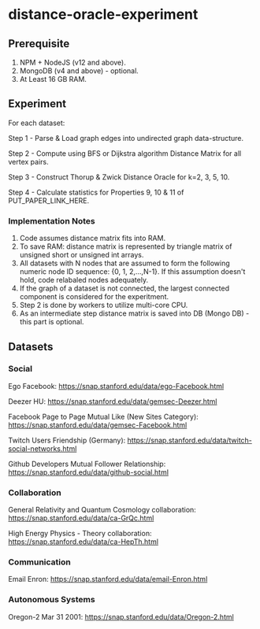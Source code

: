 # distance-oracle-experiment



## Prerequisite

1. NPM + NodeJS (v12 and above).
2. MongoDB (v4 and above) - optional.
3. At Least 16 GB RAM.

## Experiment

For each dataset:

Step 1 - Parse & Load graph edges into undirected graph data-structure. 

Step 2 - Compute using BFS or Dijkstra algorithm Distance Matrix for all vertex pairs.

Step 3 - Construct Thorup & Zwick Distance Oracle for k=2, 3, 5, 10.

Step 4 - Calculate statistics for Properties 9, 10 & 11 of PUT_PAPER_LINK_HERE.


### Implementation Notes

1. Code assumes distance matrix fits into RAM.
2. To save RAM: distance matrix is represented by triangle matrix of unsigned short or unsigned int arrays.
3. All datasets with N nodes that are assumed to form the following numeric node ID sequence: {0, 1, 2,...,N-1}. If this assumption doesn't hold, code relabaled nodes adequately.
4. If the graph of a dataset is not connected, the largest connected component is considered for the experitment.
5. Step 2 is done by workers to utilize multi-core CPU.
6. As an intermediate step distance matrix is saved into DB (Mongo DB) - this part is optional.

## Datasets

### Social

Ego Facebook: https://snap.stanford.edu/data/ego-Facebook.html

Deezer HU: https://snap.stanford.edu/data/gemsec-Deezer.html

Facebook Page to Page Mutual Like (New Sites Category): https://snap.stanford.edu/data/gemsec-Facebook.html

Twitch Users Friendship (Germany): https://snap.stanford.edu/data/twitch-social-networks.html

Github Developers Mutual Follower Relationship: https://snap.stanford.edu/data/github-social.html

### Collaboration

General Relativity and Quantum Cosmology collaboration: https://snap.stanford.edu/data/ca-GrQc.html

High Energy Physics - Theory collaboration: https://snap.stanford.edu/data/ca-HepTh.html

### Communication

Email Enron: https://snap.stanford.edu/data/email-Enron.html

### Autonomous Systems

Oregon-2 Mar 31 2001: https://snap.stanford.edu/data/Oregon-2.html
